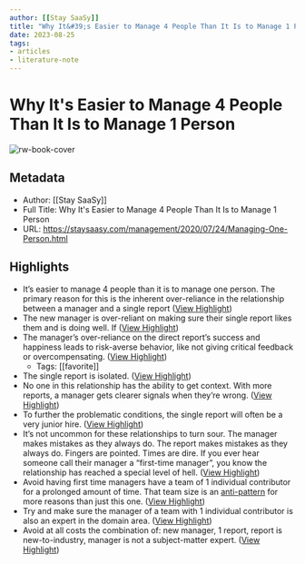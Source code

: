 ```yaml
---
author: [[Stay SaaSy]]
title: "Why It&#39;s Easier to Manage 4 People Than It Is to Manage 1 Person"
date: 2023-08-25
tags: 
- articles
- literature-note
---
```

# Why It's Easier to Manage 4 People Than It Is to Manage 1 Person

![rw-book-cover](https://staysaasy.com/assets/template/stay-saasy-black-ogimage.jpeg)

## Metadata
- Author: [[Stay SaaSy]]
- Full Title: Why It's Easier to Manage 4 People Than It Is to Manage 1 Person
- URL: https://staysaasy.com/management/2020/07/24/Managing-One-Person.html

## Highlights
- It’s easier to manage 4 people than it is to manage one person. The primary reason for this is the inherent over-reliance in the relationship between a manager and a single report ([View Highlight](https://read.readwise.io/read/01gwswz9a39qzgcphyhgqxjz4c))
- The new manager is over-reliant on making sure their single report likes them and is doing well. If ([View Highlight](https://read.readwise.io/read/01gwswzemabpf72med2axwkt48))
- The manager’s over-reliance on the direct report’s success and happiness leads to risk-averse behavior, like not giving critical feedback or overcompensating. ([View Highlight](https://read.readwise.io/read/01gwswzke931yjr11k6sw3aq7r))
    - Tags: [[favorite]] 
- The single report is isolated. ([View Highlight](https://read.readwise.io/read/01gwswzsjgq46z6h40kkqp94aw))
- No one in this relationship has the ability to get context. With more reports, a manager gets clearer signals when they’re wrong. ([View Highlight](https://read.readwise.io/read/01gwsx01q9kftd6ykyxtmpcnx2))
- To further the problematic conditions, the single report will often be a very junior hire. ([View Highlight](https://read.readwise.io/read/01gwsx0j4z6zeh1x1qw0xa84gd))
- It’s not uncommon for these relationships to turn sour. The manager makes mistakes as they always do. The report makes mistakes as they always do. Fingers are pointed. Times are dire. If you ever hear someone call their manager a “first-time manager”, you know the relationship has reached a special level of hell. ([View Highlight](https://read.readwise.io/read/01gwsx0y6b9eq0k4gmctt4x9dy))
- Avoid having first time managers have a team of 1 individual contributor for a prolonged amount of time. That team size is an [anti-pattern](https://staysaasy.com/management/2020/06/21/goldilocks-management-structure.html) for more reasons than just this one. ([View Highlight](https://read.readwise.io/read/01gwsx18c4qmh0sfc7088trwxs))
- Try and make sure the manager of a team with 1 individual contributor is also an expert in the domain area. ([View Highlight](https://read.readwise.io/read/01gwsx1dggttx7ayxsy6cwb42k))
- Avoid at all costs the combination of: new manager, 1 report, report is new-to-industry, manager is not a subject-matter expert. ([View Highlight](https://read.readwise.io/read/01gwsx1t1npstj7kpyjes246x9))
